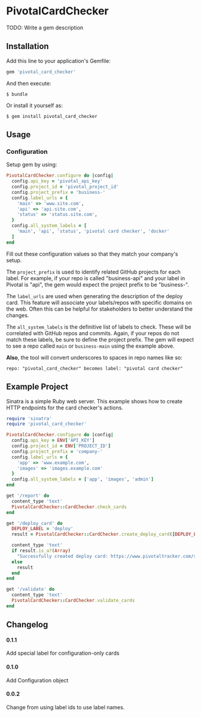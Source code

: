 # PivotalCardChecker

TODO: Write a gem description

## Installation

Add this line to your application's Gemfile:

```ruby
gem 'pivotal_card_checker'
```

And then execute:

    $ bundle

Or install it yourself as:

    $ gem install pivotal_card_checker

## Usage

### Configuration

Setup gem by using:

```ruby
PivotalCardChecker.configure do |config|
  config.api_key = 'pivotal_api_key'
  config.project_id = 'pivotal_project_id'
  config.project_prefix = 'business-'
  config.label_urls = {
    'main' => 'www.site.com',
    'api' => 'api.site.com',
    'status' => 'status.site.com',
  }
  config.all_system_labels = [
    'main', 'api', 'status', 'pivotal card checker', 'docker' 
  ]
end
```

Fill out these configuration values so that they match your company's setup.

The `project_prefix` is used to identify related GitHub projects for each label. For
example, if your repo is called "business-api" and your label in Pivotal is "api",
the gem would expect the project prefix to be "business-".

The `label_urls` are used when generating the description of the deploy card. This
feature will associate your labels/repos with specific domains on the web. Often
this can be helpful for stakeholders to better understand the changes.

The `all_system_labels` is the definitive list of labels to check. These will be
correlated with GitHub repos and commits. Again, if your repos do not match these
labels, be sure to define the project prefix. The gem will expect to see a repo
called `main` or `business-main` using the example above.

**Also**, the tool will convert underscores to spaces in repo names like so:
```
repo: "pivotal_card_checker" becomes label: "pivotal card checker"
``` 

## Example Project

Sinatra is a simple Ruby web server. This example shows how to create HTTP endpoints for the card checker's actions.

```ruby
require 'sinatra'
require 'pivotal_card_checker'

PivotalCardChecker.configure do |config|
  config.api_key = ENV['API_KEY']
  config.project_id = ENV['PROJECT_ID']
  config.project_prefix = 'company-'
  config.label_urls = {
    'app' => 'www.example.com',
    'images' => 'images.example.com'
  }
  config.all_system_labels = ['app', 'images', 'admin']
end

get '/report' do
  content_type 'text'
  PivotalCardChecker::CardChecker.check_cards
end

get '/deploy_card' do
  DEPLOY_LABEL = 'deploy'
  result = PivotalCardChecker::CardChecker.create_deploy_card([DEPLOY_LABEL])

  content_type 'text'
  if result.is_a?(Array)
    "Successfully created deploy card: https://www.pivotaltracker.com/story/show/#{result[3]}"
  else
    result
  end
end

get '/validate' do
  content_type 'text'
  PivotalCardChecker::CardChecker.validate_cards
end
```

## Changelog

#### 0.1.1
Add special label for configuration-only cards

#### 0.1.0
Add Configuration object

#### 0.0.2
Change from using label ids to use label names.
